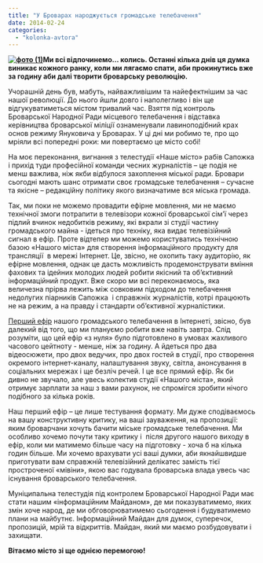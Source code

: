```yaml
---
title: "У Броварах народжується громадське телебачення"
date: 2014-02-24
categories: 
  - "kolonka-avtora"
---
```


**[![фото (1)](https://mpz.brovary.org/wp-content/uploads/2014/02/foto-1.jpg)](https://mpz.brovary.org/wp-content/uploads/2014/02/foto-1.jpg)Ми всі відпочинемо… колись. Останні кілька днів ця думка виникає кожного ранку, коли ми лягаємо спати, аби прокинутись вже за годину аби далі творити броварську революцію.**

Учорашній день був, мабуть, найважливішим та найефектнішим за час нашої революції. До нього йшли довго і наполегливо і він ще відгукуватиметься містом тривалий час. Взяття під контроль Броварської Народної Ради місцевого телебачення і відставка керівництва броварської міліції ознаменували лавиноподібний крах основ режиму Януковича у Броварах. У ці дні ми робимо те, про що мріяли всі попередні роки: ми повертаємо це місто собі!

На моє переконання, вигнання з телестудії «Наше місто» рабів Сапожка і прихід туди професійної команди чесних журналістів – це подія не менш важлива, ніж якби відбулося захоплення міської ради. Бровари сьогодні мають шанс отримати своє громадське телебачення – сучасне та якісне – редакційну політику якого визначатиме вся міська громада.

Так, ми поки не можемо провадити ефірне мовлення, ми не маємо технічної змоги потрапити в телевізори кожної броварської сім'ї через підлий вчинок недобитків режиму, які вкрали зі студії частину громадського майна - ідеться про техніку, яка видає телевізійний сигнал в ефір. Проте відтепер ми можемо користуватись технічною базою «Нашого міста» для створення інформаційного продукту для трансляції  в мережі Інтернет. Це, звісно, не охопить таку аудиторію, як ефірне мовлення, однак це дасть можливість продемонструвати вміння фахових та ідейних молодих людей робити якісний та об’єктивний інформаційний продукт. Вже скоро ми всі переконаємось, яка величезна прірва лежить між совковим підходом до телебачення недолугих піарників Сапожка  і справжніх журналістів, котрі працюють не на режим, а на правду і стандарти об’єктивної журналістики.

[Перший ефір](http://www.ustream.tv/channel/brovary-tv) нашого громадського телебачення в Інтернеті, звісно, був далекий від того, що ми плануємо робити вже навіть завтра. Слід розуміти, що цей ефір «з нуля» було підготовлено в умовах жахливого часового цейтноту - менше, ніж за годину. А йдеться про два відеосюжети, про двох ведучих, про двох гостей в студії, про створення окремого інтернет-каналу, налаштування звуку, світла, анонсування в соціальних мережах і ще безліч речей. І це все прямий ефір. Як би дивно не звучало, але увесь колектив студії «Нашого міста», який отримує зарплати за наш з вами рахунок, не спромігся зробити нічого подібного за кілька років.

Наш перший ефір – це лише тестування формату. Ми дуже сподіваємось на вашу конструктивну критику, на ваші зауваження, на пропозиції: яким броварчани хочуть бачити міське громадське телебачення. Ми особливо хочемо почути таку критику і  після другого нашого виходу в ефір, коли ми матимемо більше часу на підготовку - хоча б на кілька годин більше. Ми хочемо врахувати усі ваші думки, аби якнайшвидше приготувати вам справжній телевізійний делікатес замість тієї простроченої «мівіни», якою вас годувала броварська влада увесь час існування броварського телебачення.

Муніципальна телестудія під контролем Броварської Народної Ради має стати нашим «інформаційним Майданом», де ми показуватимемо, яких змін хоче народ, де ми обговорюватимемо сьогодення і будуватимемо плани на майбутнє. Інформаційний Майдан для думок, суперечок, пропозицій, мрій та відкриттів. Майдан, який ми маємо розбудовувати і захищати.

**Вітаємо місто зі ще однією перемогою!**
